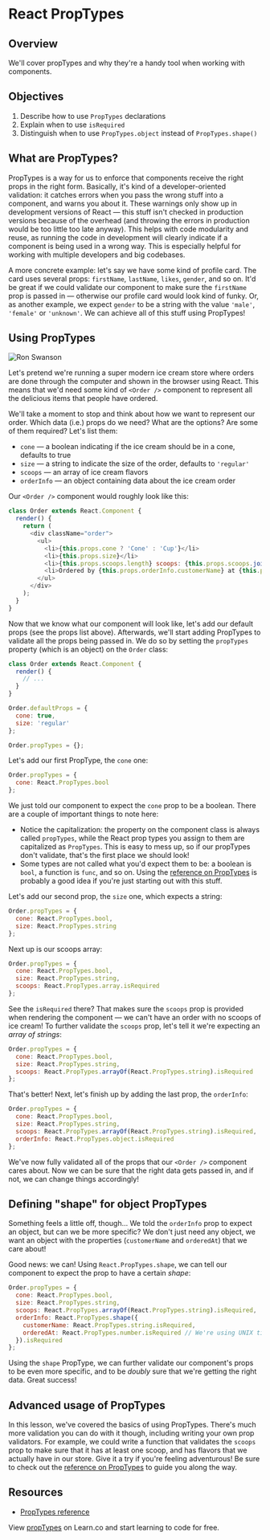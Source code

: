# React PropTypes

## Overview

We'll cover propTypes and why they're a handy tool when working with components. 

## Objectives
1. Describe how to use `PropTypes` declarations
2. Explain when to use `isRequired`
3. Distinguish when to use `PropTypes.object` instead of `PropTypes.shape()`

## What are PropTypes?
PropTypes is a way for us to enforce that components receive the right props in the right form. Basically, it's kind of a developer-oriented validation: it catches errors when you pass the wrong stuff into a component, and warns you about it. These warnings only show up in development versions of React — this stuff isn't checked in production versions because of the overhead (and throwing the errors in production would be too little too late anyway). This helps with code modularity and reuse, as running the code in development will clearly indicate if a component is being used in a wrong way. This is especially helpful for working with multiple developers and big codebases.

A more concrete example: let's say we have some kind of profile card. The card uses several props: `firstName`, `lastName`, `likes`, `gender`, and so on. It'd be great if we could validate our component to make sure the `firstName` prop is passed in — otherwise our profile card would look kind of funky. Or, as another example, we expect `gender` to be a string with the value `'male'`, `'female'` or `'unknown'`. We can achieve all of this stuff using PropTypes!

## Using PropTypes
![Ron Swanson](https://media.giphy.com/media/TyjjBG7GNdFxS/giphy.gif)

Let's pretend we're running a super modern ice cream store where orders are done through the computer and shown in the browser using React. This means that we'd need some kind of `<Order />` component to represent all the delicious items that people have ordered.

We'll take a moment to stop and think about how we want to represent our order. Which data (i.e.) props do we need? What are the options? Are some of them required? Let's list them:

- `cone` — a boolean indicating if the ice cream should be in a cone, defaults to true
- `size` — a string to indicate the size of the order, defaults to `'regular'`
- `scoops` — an array of ice cream flavors
- `orderInfo` — an object containing data about the ice cream order

Our `<Order />` component would roughly look like this:

```js
class Order extends React.Component {
  render() {
    return (
      <div className="order">
        <ul>
          <li>{this.props.cone ? 'Cone' : 'Cup'}</li>
          <li>{this.props.size}</li>
          <li>{this.props.scoops.length} scoops: {this.props.scoops.join(', ')}</li>
          <li>Ordered by {this.props.orderInfo.customerName} at {this.props.orderInfo.orderedAt}.</li>
        </ul>
      </div>
    );
  }
}
```

Now that we know what our component will look like, let's add our default props (see the props list above). Afterwards, we'll start adding PropTypes to validate all the props being passed in. We do so by setting the `propTypes` property (which is an object) on the `Order` class:

```js
class Order extends React.Component {
  render() {
    // ...
  }
}

Order.defaultProps = {
  cone: true,
  size: 'regular'
};

Order.propTypes = {};
```

Let's add our first PropType, the `cone` one:

```js
Order.propTypes = {
  cone: React.PropTypes.bool
};
```

We just told our component to expect the `cone` prop to be a boolean. There are a couple of important things to note here:
 
- Notice the capitalization: the property on the component class is always called `propTypes`, while the React prop types you assign to them are capitalized as `PropTypes`. This is easy to mess up, so if our propTypes don't validate, that's the first place we should look!
- Some types are not called what you'd expect them to be: a boolean is `bool`, a function is `func`, and so on. Using the [reference on PropTypes](https://facebook.github.io/react/docs/reusable-components.html#prop-validation) is probably a good idea if you're just starting out with this stuff.

Let's add our second prop, the `size` one, which expects a string:

```js
Order.propTypes = {
  cone: React.PropTypes.bool,
  size: React.PropTypes.string
};
```

Next up is our scoops array:

```js
Order.propTypes = {
  cone: React.PropTypes.bool,
  size: React.PropTypes.string,
  scoops: React.PropTypes.array.isRequired
};
```

See the `isRequired` there? That makes sure the `scoops` prop is provided when rendering the component — we can't have an order with no scoops of ice cream! To further validate the `scoops` prop, let's tell it we're expecting an _array of strings_:

```js
Order.propTypes = {
  cone: React.PropTypes.bool,
  size: React.PropTypes.string,
  scoops: React.PropTypes.arrayOf(React.PropTypes.string).isRequired
};
```

That's better! Next, let's finish up by adding the last prop, the `orderInfo`:

```js
Order.propTypes = {
  cone: React.PropTypes.bool,
  size: React.PropTypes.string,
  scoops: React.PropTypes.arrayOf(React.PropTypes.string).isRequired,
  orderInfo: React.PropTypes.object.isRequired
};
```

We've now fully validated all of the props that our `<Order />` component cares about. Now we can be sure that the right data gets passed in, and if not, we can change things accordingly!

## Defining "shape" for object PropTypes
Something feels a little off, though... We told the `orderInfo` prop to expect an object, but can we be more specific? We don't just need any object, we want an object with the properties (`customerName` and `orderedAt`) that we care about!

Good news: we can! Using `React.PropTypes.shape`, we can tell our component to expect the prop to have a certain _shape_:

```js
Order.propTypes = {
  cone: React.PropTypes.bool,
  size: React.PropTypes.string,
  scoops: React.PropTypes.arrayOf(React.PropTypes.string).isRequired,
  orderInfo: React.PropTypes.shape({
    customerName: React.PropTypes.string.isRequired,
    orderedAt: React.PropTypes.number.isRequired // We're using UNIX timestamps here
  }).isRequired
};
```

Using the `shape` PropType, we can further validate our component's props to be even more specific, and to be _doubly_ sure that we're getting the right data. Great success!

## Advanced usage of PropTypes
In this lesson, we've covered the basics of using PropTypes. There's much more validation you can do with it though, including writing your own prop validators. For example, we could write a function that validates the `scoops` prop to make sure that it has at least one scoop, and has flavors that we actually have in our store. Give it a try if you're feeling adventurous! Be sure to check out the [reference on PropTypes](https://facebook.github.io/react/docs/reusable-components.html#prop-validation) to guide you along the way.

## Resources
- [PropTypes reference](https://facebook.github.io/react/docs/typechecking-with-proptypes.html)


<p class='util--hide'>View <a href='https://learn.co/lessons/react-prop-types'>propTypes</a> on Learn.co and start learning to code for free.</p>
